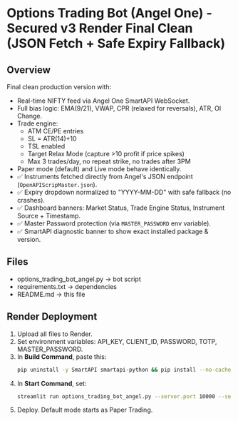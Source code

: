 # Options Trading Bot (Angel One) - Secured v3 Render Final Clean (JSON Fetch + Safe Expiry Fallback)

## Overview
Final clean production version with:
- Real-time NIFTY feed via Angel One SmartAPI WebSocket.
- Full bias logic: EMA(9/21), VWAP, CPR (relaxed for reversals), ATR, OI Change.
- Trade engine:
  - ATM CE/PE entries
  - SL = ATR(14)+10
  - TSL enabled
  - Target Relax Mode (capture >10 profit if price spikes)
  - Max 3 trades/day, no repeat strike, no trades after 3PM
- Paper mode (default) and Live mode behave identically.
- ✅ Instruments fetched directly from Angel's JSON endpoint (`OpenAPIScripMaster.json`).
- ✅ Expiry dropdown normalized to "YYYY-MM-DD" with safe fallback (no crashes).
- ✅ Dashboard banners: Market Status, Trade Engine Status, Instrument Source + Timestamp.
- ✅ Master Password protection (via `MASTER_PASSWORD` env variable).
- ✅ SmartAPI diagnostic banner to show exact installed package & version.

## Files
- options_trading_bot_angel.py → bot script
- requirements.txt → dependencies
- README.md → this file

## Render Deployment
1. Upload all files to Render.
2. Set environment variables: API_KEY, CLIENT_ID, PASSWORD, TOTP, MASTER_PASSWORD.
3. In **Build Command**, paste this:
   ```bash
   pip uninstall -y SmartAPI smartapi-python && pip install --no-cache-dir smartapi-python==1.5.5 && pip install -r requirements.txt
   ```
4. In **Start Command**, set:
   ```bash
   streamlit run options_trading_bot_angel.py --server.port 10000 --server.address 0.0.0.0
   ```
5. Deploy. Default mode starts as Paper Trading.
